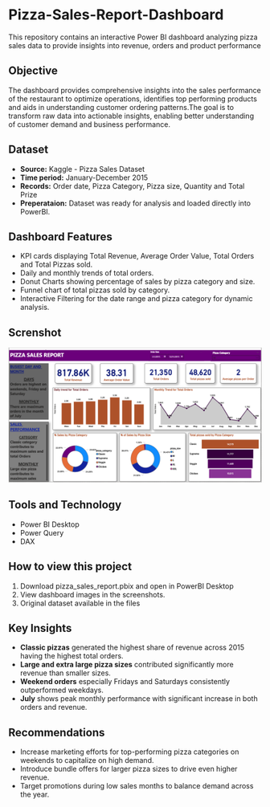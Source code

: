 # Pizza-Sales-Report-Dashboard
This repository contains an interactive Power BI dashboard analyzing pizza sales data to provide insights into revenue, orders and product performance

## Objective
The dashboard provides comprehensive insights into the sales performance of the restaurant to optimize operations, identifies top performing products  and aids in understanding customer ordering patterns.The goal is to transform raw data into actionable insights, enabling better understanding of customer demand and business performance.

## Dataset
- **Source:** Kaggle - Pizza Sales Dataset
- **Time period:** January-December 2015
- **Records:** Order date, Pizza Category, Pizza size, Quantity and Total Prize
- **Preperataion:** Dataset was ready for analysis and loaded directly into PowerBI.

## Dashboard Features
- KPI cards displaying Total Revenue, Average Order Value, Total Orders and Total Pizzas sold.
- Daily and monthly trends of total orders.
- Donut Charts showing percentage of sales by pizza category and size.
- Funnel chart of total pizzas sold by category.
- Interactive Filtering for the date range and pizza category for dynamic analysis.

## Screnshot
![Pizza Sales Dashboard](pizza_sales_report.png)

## Tools and Technology
- Power BI Desktop
- Power Query
- DAX

## How to view this project
1. Download pizza_sales_report.pbix and open in PowerBI Desktop
2. View dashboard images in the screenshots.
3. Original dataset available in the files

## Key Insights
- **Classic pizzas** generated the highest share of revenue across 2015 having the highest total orders.
- **Large and extra large pizza sizes** contributed significantly more revenue than smaller sizes.
- **Weekend orders** especially Fridays and Saturdays consistently outperformed weekdays.
- **July** shows peak monthly performance with significant increase in both orders and revenue.

## Recommendations
- Increase marketing efforts for top-performing pizza categories on weekends to capitalize on high demand.
- Introduce bundle offers for larger pizza sizes to drive even higher revenue.
- Target promotions during low sales months to balance demand across the year.




















